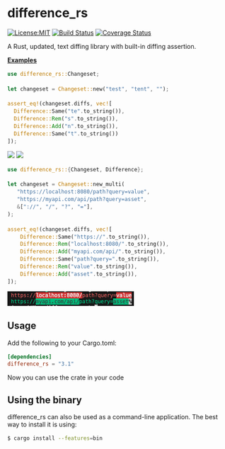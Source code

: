 # difference_rs 

[![License:MIT](https://img.shields.io/badge/License-MIT-blue.svg)](https://opensource.org/licenses/MIT)
[![Build Status](https://github.com/naomijub/difference-rs/actions/workflows/rust.yaml/badge.svg?branch=master)](https://github.com/naomijub/difference-rs/actions/workflows/rust.yaml)
[![Coverage Status](https://coveralls.io/repos/github/naomijub/difference-rs/badge.svg)](https://coveralls.io/github/naomijub/difference-rs)

A Rust, updated, text diffing library with built-in diffing assertion.

__[Examples](/Examples.md)__

```rust
use difference_rs::Changeset;

let changeset = Changeset::new("test", "tent", "");

assert_eq!(changeset.diffs, vec![
  Difference::Same("te".to_string()),
  Difference::Rem("s".to_string()),
  Difference::Add("n".to_string()),
  Difference::Same("t".to_string())
]);
```

![](https://raw.githubusercontent.com/naomijub/difference-rs/master/assets/fox.png)
![](https://raw.githubusercontent.com/naomijub/difference-rs/master/assets/github-style.png)

```rust
use difference_rs::{Changeset, Difference};

let changeset = Changeset::new_multi(
   "https://localhost:8080/path?query=value",
   "https://myapi.com/api/path?query=asset",
   &["://", "/", "?", "="],
);

assert_eq!(changeset.diffs, vec![
    Difference::Same("https://".to_string()),
    Difference::Rem("localhost:8080/".to_string()),
    Difference::Add("myapi.com/api/".to_string()),
    Difference::Same("path?query=".to_string()),
    Difference::Rem("value".to_string()),
    Difference::Add("asset".to_string()),
]);
```

![](https://raw.githubusercontent.com/naomijub/difference-rs/master/assets/uri-underline.png)

Usage
----------

Add the following to your Cargo.toml:

```toml
[dependencies]
difference_rs = "3.1"
```

Now you can use the crate in your code

Using the binary
-----------------

difference_rs can also be used as a command-line application. The best way to install it is using:

```sh
$ cargo install --features=bin
```
